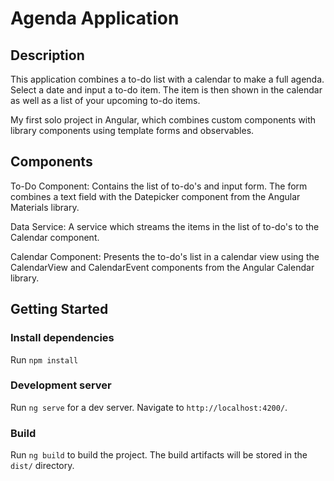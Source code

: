 # Agenda Application

## Description

This application combines a to-do list with a calendar to make a full agenda. Select a date and input a to-do item. The item is then shown in the calendar as well as a list of your upcoming to-do items.

My first solo project in Angular, which combines custom components with library components using template forms and observables.

## Components

To-Do Component: Contains the list of to-do's and input form. The form combines a text field with the Datepicker component from the Angular Materials library.

Data Service: A service which streams the items in the list of to-do's to the Calendar component.

Calendar Component: Presents the to-do's list in a calendar view using the CalendarView and CalendarEvent components from the Angular Calendar library.

## Getting Started

### Install dependencies

Run `npm install`

### Development server

Run `ng serve` for a dev server. Navigate to `http://localhost:4200/`.

### Build

Run `ng build` to build the project. The build artifacts will be stored in the `dist/` directory.
